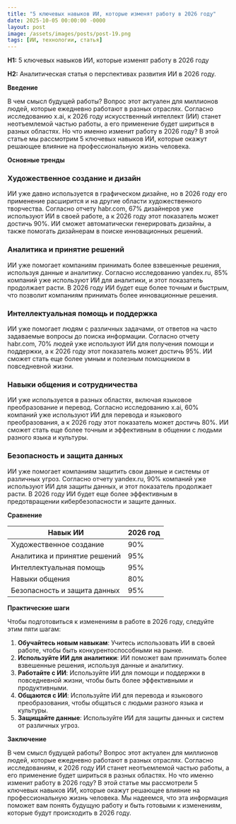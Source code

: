 ```yaml
---
title: "5 ключевых навыков ИИ, которые изменят работу в 2026 году"
date: 2025-10-05 00:00:00 -0000
layout: post
image: /assets/images/posts/post-19.png
tags: [ИИ, технологии, статья]
---
```

**H1:** 5 ключевых навыков ИИ, которые изменят работу в 2026 году

**H2:** Аналитическая статья о перспективах развития ИИ в 2026 году.

**Введение**

В чем смысл будущей работы? Вопрос этот актуален для миллионов людей, которые ежедневно работают в разных отраслях. Согласно исследованию x.ai, к 2026 году искусственный интеллект (ИИ) станет неотъемлемой частью работы, а его применение будет шириться в разных областях. Но что именно изменит работу в 2026 году? В этой статье мы рассмотрим 5 ключевых навыков ИИ, которые окажут решающее влияние на профессиональную жизнь человека.

**Основные тренды**

### **Художественное создание и дизайн**

ИИ уже давно используется в графическом дизайне, но в 2026 году его применение расширится и на другие области художественного творчества. Согласно отчету habr.com, 67% дизайнеров уже используют ИИ в своей работе, а к 2026 году этот показатель может достичь 90%. ИИ сможет автоматически генерировать дизайны, а также помогать дизайнерам в поиске инновационных решений.

### **Аналитика и принятие решений**

ИИ уже помогает компаниям принимать более взвешенные решения, используя данные и аналитику. Согласно исследованию yandex.ru, 85% компаний уже используют ИИ для аналитики, и этот показатель продолжает расти. В 2026 году ИИ будет еще более точным и быстрым, что позволит компаниям принимать более инновационные решения.

### **Интеллектуальная помощь и поддержка**

ИИ уже помогает людям с различных задачами, от ответов на часто задаваемые вопросы до поиска информации. Согласно отчету habr.com, 70% людей уже используют ИИ для получения помощи и поддержки, а к 2026 году этот показатель может достичь 95%. ИИ сможет стать еще более умным и полезным помощником в повседневной жизни.

### **Навыки общения и сотрудничества**

ИИ уже используется в разных областях, включая языковое преобразование и перевод. Согласно исследованию x.ai, 60% компаний уже используют ИИ для перевода и языкового преобразования, а к 2026 году этот показатель может достичь 80%. ИИ сможет стать еще более точным и эффективным в общении с людьми разного языка и культуры.

### **Безопасность и защита данных**

ИИ уже помогает компаниям защитить свои данные и системы от различных угроз. Согласно отчету yandex.ru, 90% компаний уже используют ИИ для защиты данных, и этот показатель продолжает расти. В 2026 году ИИ будет еще более эффективным в предотвращении кибербезопасности и защите данных.

**Сравнение**

| Навык ИИ | 2026 год |
| --- | --- |
| Художественное создание | 90% |
| Аналитика и принятие решений | 95% |
| Интеллектуальная помощь | 95% |
| Навыки общения | 80% |
| Безопасность и защита данных | 95% |

**Практические шаги**

Чтобы подготовиться к изменениям в работе в 2026 году, следуйте этим пяти шагам:

1. **Обучайтесь новым навыкам**: Учитесь использовать ИИ в своей работе, чтобы быть конкурентоспособными на рынке.
2. **Используйте ИИ для аналитики**: ИИ поможет вам принимать более взвешенные решения, используя данные и аналитику.
3. **Работайте с ИИ**: Используйте ИИ для помощи и поддержки в повседневной жизни, чтобы быть более эффективными и продуктивными.
4. **Общаются с ИИ**: Используйте ИИ для перевода и языкового преобразования, чтобы общаться с людьми разного языка и культуры.
5. **Защищайте данные**: Используйте ИИ для защиты данных и систем от различных угроз.

**Заключение**

В чем смысл будущей работы? Вопрос этот актуален для миллионов людей, которые ежедневно работают в разных отраслях. Согласно исследованиям, к 2026 году ИИ станет неотъемлемой частью работы, а его применение будет шириться в разных областях. Но что именно изменит работу в 2026 году? В этой статье мы рассмотрели 5 ключевых навыков ИИ, которые окажут решающее влияние на профессиональную жизнь человека. Мы надеемся, что эта информация поможет вам понять будущую работу и быть готовыми к изменениям, которые будут происходить в 2026 году.
